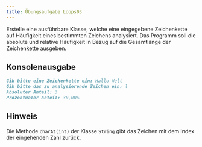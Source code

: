 ```yaml
---
title: Übungsaufgabe Loops03
---
```


Erstelle eine ausführbare Klasse, welche eine eingegebene Zeichenkette auf Häufigkeit eines bestimmten Zeichens analysiert. Das Programm soll die absolute und
relative Häufigkeit in Bezug auf die Gesamtlänge der Zeichenkette ausgeben.

## Konsolenausgabe

```markdown
Gib bitte eine Zeichenkette ein: Hallo Welt
Gib bitte das zu analysierende Zeichen ein: l
Absoluter Anteil: 3
Prozentualer Anteil: 30,00%
```

## Hinweis
Die Methode `charAt(int)` der Klasse `String` gibt das Zeichen mit dem Index der eingehenden Zahl zurück.
